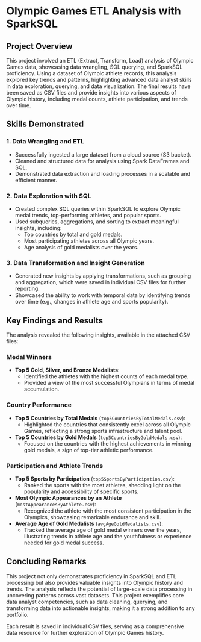 # Olympic Games ETL Analysis with SparkSQL

## Project Overview
This project involved an ETL (Extract, Transform, Load) analysis of Olympic Games data, showcasing data wrangling, SQL querying, and SparkSQL proficiency. Using a dataset of Olympic athlete records, this analysis explored key trends and patterns, highlighting advanced data analyst skills in data exploration, querying, and data visualization. The final results have been saved as CSV files and provide insights into various aspects of Olympic history, including medal counts, athlete participation, and trends over time.

## Skills Demonstrated
### 1. **Data Wrangling and ETL**
   - Successfully ingested a large dataset from a cloud source (S3 bucket).
   - Cleaned and structured data for analysis using Spark DataFrames and SQL.
   - Demonstrated data extraction and loading processes in a scalable and efficient manner.

### 2. **Data Exploration with SQL**
   - Created complex SQL queries within SparkSQL to explore Olympic medal trends, top-performing athletes, and popular sports.
   - Used subqueries, aggregations, and sorting to extract meaningful insights, including:
     - Top countries by total and gold medals.
     - Most participating athletes across all Olympic years.
     - Age analysis of gold medalists over the years.

### 3. **Data Transformation and Insight Generation**
   - Generated new insights by applying transformations, such as grouping and aggregation, which were saved in individual CSV files for further reporting.
   - Showcased the ability to work with temporal data by identifying trends over time (e.g., changes in athlete age and sports popularity).

## Key Findings and Results

The analysis revealed the following insights, available in the attached CSV files:

### Medal Winners
- **Top 5 Gold, Silver, and Bronze Medalists**:
   - Identified the athletes with the highest counts of each medal type.
   - Provided a view of the most successful Olympians in terms of medal accumulation.

### Country Performance
- **Top 5 Countries by Total Medals** (`top5CountriesByTotalMedals.csv`):
   - Highlighted the countries that consistently excel across all Olympic Games, reflecting a strong sports infrastructure and talent pool.
- **Top 5 Countries by Gold Medals** (`top5CountriesByGoldMedals.csv`):
   - Focused on the countries with the highest achievements in winning gold medals, a sign of top-tier athletic performance.

### Participation and Athlete Trends
- **Top 5 Sports by Participation** (`top5SportsByParticipation.csv`):
   - Ranked the sports with the most athletes, shedding light on the popularity and accessibility of specific sports.
- **Most Olympic Appearances by an Athlete** (`mostAppearancesByAthlete.csv`):
   - Recognized the athlete with the most consistent participation in the Olympics, showcasing remarkable endurance and skill.
- **Average Age of Gold Medalists** (`avgAgeGoldMedalists.csv`):
   - Tracked the average age of gold medal winners over the years, illustrating trends in athlete age and the youthfulness or experience needed for gold medal success.

## Concluding Remarks
This project not only demonstrates proficiency in SparkSQL and ETL processing but also provides valuable insights into Olympic history and trends. The analysis reflects the potential of large-scale data processing in uncovering patterns across vast datasets. This project exemplifies core data analyst competencies, such as data cleaning, querying, and transforming data into actionable insights, making it a strong addition to any portfolio.

Each result is saved in individual CSV files, serving as a comprehensive data resource for further exploration of Olympic Games history.
